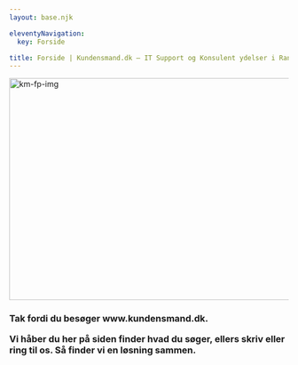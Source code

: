 ```yaml
---
layout: base.njk

eleventyNavigation:
  key: Forside

title: Forside | Kundensmand.dk – IT Support og Konsulent ydelser i Randers og omegn
---
```


<img class="alignnone size-full wp-image-43  img-responsive" src="{{ './img/km-fp-img.jpg' | url }}" alt="km-fp-img" srcset="{{ './img/km-fp-img.jpg' | url }} 1170w, {{ './img/km-fp-img-300x102.jpg' | url }} 300w, {{ './img/km-fp-img-1024x350.jpg' | url }} 1024w" sizes="(max-width: 1170px) 100vw, 1170px" width="1170" height="400">
<div class="well well-lg">
<h3>Tak fordi du besøger www.kundensmand.dk.<p></p>
<p>Vi håber du her på siden finder hvad du søger, ellers <strong>skriv</strong> eller <strong>ring til os</strong>. Så finder vi en løsning sammen.</p></h3>
</div>